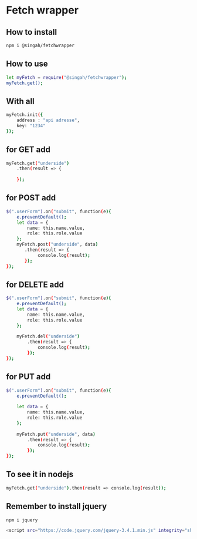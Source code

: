 # Fetch wrapper

## How to install
```bash
npm i @singah/fetchwrapper
```

## How to use
```bash
let myFetch = require("@singah/fetchwrapper");
myFetch.get();
```
## With all
```bash
myFetch.init({
    address : "api adresse",
    key: "1234"
});
```
## for GET add
```bash
myFetch.get("underside")
    .then(result => {
		
    });
```

## for POST add
```bash
$(".userForm").on("submit", function(e){
    e.preventDefault();  
    let data = {
        name: this.name.value,
        role: this.role.value
    };  
    myFetch.post("underside", data)
       .then(result => {
            console.log(result);
       });
});
```
## for DELETE add
```bash
$(".userForm").on("submit", function(e){
    e.preventDefault();
    let data = {
        name: this.name.value,
        role: this.role.value
    };
    
    myFetch.del("underside")
        .then(result => {
            console.log(result);
        });
});
```
## for PUT add
```bash
$(".userForm").on("submit", function(e){
    e.preventDefault();
    
    let data = {
        name: this.name.value,
        role: this.role.value
    };
    
    myFetch.put("underside", data)
        .then(result => {
            console.log(result);
        });
});
```

## To see it in nodejs
```bash
myFetch.get("underside").then(result => console.log(result));
```

## Remember to install jquery
```bash
npm i jquery

<script src="https://code.jquery.com/jquery-3.4.1.min.js" integrity="sha256-CSXorXvZcTkaix6Yvo6HppcZGetbYMGWSFlBw8HfCJo=" crossorigin="anonymous"></script>
```